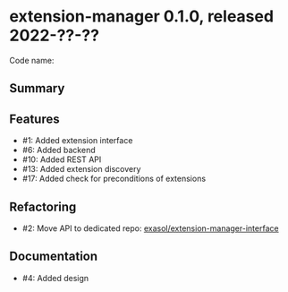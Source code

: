 # extension-manager 0.1.0, released 2022-??-??

Code name:

## Summary

## Features

* #1: Added extension interface
* #6: Added backend
* #10: Added REST API
* #13: Added extension discovery
* #17: Added check for preconditions of extensions

## Refactoring

* #2: Move API to dedicated repo: [exasol/extension-manager-interface](https://github.com/exasol/extension-manager-interface/)

## Documentation

* #4: Added design

